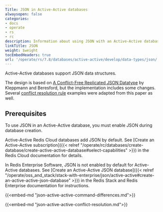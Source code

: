 ```yaml
---
Title: JSON in Active-Active databases
alwaysopen: false
categories:
- docs
- operate
- rs
- rc
description: Information about using JSON with an Active-Active database.
linkTitle: JSON
weight: $weight
tocEmbedHeaders: true
url: '/operate/rs/7.8/databases/active-active/develop/data-types/json/'
---
```

Active-Active databases support JSON data structures.

The design is based on [A Conflict-Free Replicated JSON Datatype](https://arxiv.org/abs/1608.03960) by Kleppmann and Beresford, but the implementation includes some changes. Several [conflict resolution rule](#conflict-resolution-rules) examples were adapted from this paper as well.

## Prerequisites

To use JSON in an Active-Active database, you must enable JSON during database creation.

Active-Active Redis Cloud databases add JSON by default. See [Create an Active-Active subscription]({{< relref "/operate/rc/databases/create-database/create-active-active-database#select-capabilities" >}}) in the Redis Cloud documentation for details.

In Redis Enterprise Software, JSON is not enabled by default for Active-Active databases. See [Create an Active-Active JSON database]({{< relref "/operate/oss_and_stack/stack-with-enterprise/json/active-active#create-an-active-active-json-database" >}}) in the Redis Stack and Redis Enterprise documentation for instructions.

{{<embed-md "json-active-active-command-differences.md">}}

{{<embed-md "json-active-active-conflict-resolution.md">}}
